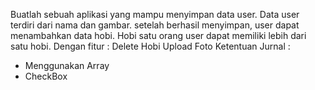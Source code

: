 Buatlah sebuah aplikasi yang mampu menyimpan data user. Data user terdiri dari nama dan gambar. setelah berhasil menyimpan, user dapat menambahkan data hobi.
 Hobi satu orang user dapat memiliki lebih dari satu hobi. Dengan fitur :
Delete Hobi
Upload Foto
Ketentuan Jurnal :

* Menggunakan Array
* CheckBox

